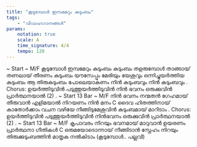 ```yaml
---
title: "കൂടുമ്പോൾ ഇമ്പമേറും കുടുംബം"
tags:
    - "വിവാഹഗാനങ്ങൾ"
params:
    notation: true
    scale: A
    time_signature: 4/4
    tempo: 120
---
```

~ Start ~
M/F
കൂടുമ്പോൾ ഇമ്പമേറും കുടുംബം കുടുംബം
തളരുമ്പോൾ താങ്ങായ് തണലായ് തീരണം കുടുംബം
യൗസേപ്പും മേരിയും യേശുവും
ഒന്നിച്ചുയർത്തിയ കുടുംബം
ആ തിരുകുടുംബം പോലെയാകണം
നിൻ കുടുംബവും നിൻ കുടുംബവും
.
Chorus:
ഉയർത്തിടുവിൻ പടുത്തുയർത്തിടുവിൻ
നിൻ ഭവനം ഒരുക്കുവിൻ പ്രാർത്ഥനയാൽ (2)
.
~ Start 13 Bar ~
M/F
നിൻ ഭവനം നന്മതൻ ഗേഹമായ് തീരുവാൻ
എളിമയാൽ നിറയണം നിൻ മനം
C
ദൈവ ഹിതത്തിനായ് കാതോർക്കാം
വചന വഴിയേ നീങ്ങിടുമേശുവിൻ കുടുംബമായ് മാറിടാം
.
Chorus:
ഉയർത്തിടുവിൻ പടുത്തുയർത്തിടുവിൻ
നിൻഭവനം ഒരുക്കുവിൻ പ്രാർത്ഥനയാൽ (2)
.
~ Start 13 Bar ~
M/F
കൃപാവരം നിറയും ഭവനമായ് മാറുവാൻ
ഉയരണം പ്രാർത്ഥനാ ഗീതികൾ
C
ഒരുമയോടൊന്നായ് നീങ്ങിടാൻ
സ്നേഹം നിറയും തിരുക്കുടുംബത്തിൻ മാതൃക നൽകിടാം
(കൂടുമ്പോൾ.. പല്ലവി)
